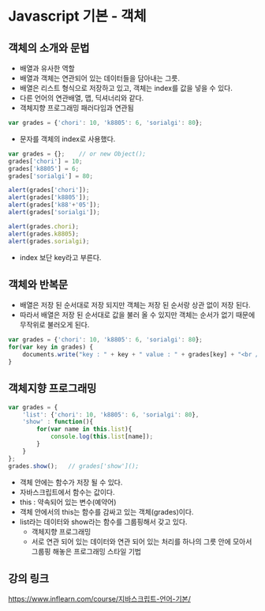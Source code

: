 # Javascript 기본 - 객체

## 객체의 소개와 문법
- 배열과 유사한 역할
- 배열과 객체는 연관되어 있는 데이터들을 담아내는 그릇.
- 배열은 리스트 형식으로 저장하고 있고, 객체는 index를 값을 넣을 수 있다.
- 다른 언어의 연관배열, 맵, 딕셔너리와 같다.
- 객체지향 프로그래밍 패러다임과 연관됨

```javascript
var grades = {'chori': 10, 'k8805': 6, 'sorialgi': 80};
```

- 문자를 객체의 index로 사용했다.

```javascript
var grades = {};    // or new Object();
grades['chori'] = 10;
grades['k8805'] = 6;
grades['sorialgi'] = 80;

alert(grades['chori']);
alert(grades['k8805']);
alert(grades['k88'+'05']);
alert(grades['sorialgi']);

alert(grades.chori);
alert(grades.k8805);
alert(grades.sorialgi);
```

- index 보단 key라고 부른다.

## 객체와 반복문
- 배열은 저장 된 순서대로 저장 되지만 객체는 저장 된 순서랑 상관 없이 저장 된다.
- 따라서 배열은 저장 된 순서대로 값을 불러 올 수 있지만 객체는 순서가 없기 때문에 무작위로 불러오게 된다.

```javascript
var grades = {'chori': 10, 'k8805': 6, 'sorialgi': 80};
for(var key in grades) {
    documents.write("key : " + key + " value : " + grades[key] + "<br />");
}
```

## 객체지향 프로그래밍

```javascript
var grades = {
    'list': {'chori': 10, 'k8805': 6, 'sorialgi': 80},
    'show' : function(){
        for(var name in this.list){
            console.log(this.list[name]);
        }
    }
};
grades.show();   // grades['show']();
```

- 객체 안에는 함수가 저장 될 수 있다.
- 자바스크립트에서 함수는 값이다.
- this : 약속되어 있는 변수(예약어)
- 객체 안에서의 this는 함수를 감싸고 있는 객체(grades)이다.
- list라는 데이터와 show라는 함수를 그룹핑해서 갖고 있다.
    - 객체지향 프로그래밍
    - 서로 연관 되어 있는 데이터와 연관 되어 있는 처리를 하나의 그릇 안에 모아서 그룹핑 해놓은 프로그래밍 스타일 기법

## 강의 링크
https://www.inflearn.com/course/지바스크립트-언어-기본/